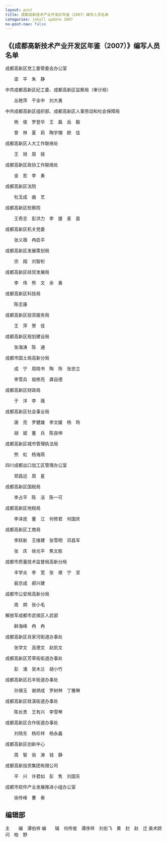 ```yaml
---
layout: post
title: 成都高新技术产业开发区年鉴（2007）编写人员名单
categories: jekyll update 2007
no-post-nav: false
---
```




## 《(成都高新技术产业开发区年鉴（2007）》编写人员名单

成都高新区党工委管委会办公室

　　梁　平　朱　静

中共成都高新区纪工委、成都高新区监察局（审计局）

　　丛艳萍　干全中　刘大勇

中共成都高新区组织部、成都高新区人事劳动和社会保障局

　　杨　俊　罗登华　王　磊　岳　毅

　　曾　林　夏　莉　陶宇翎　欧　佳

成都高新区人大工作联络处

　　王　旭　周　娅

成都高新区政协工作联络处

　　金　宏　李　勇

成都高新区法院

　　杜玉成　曲　艺

成都高新区检察院

　　王奇志　彭洪力　李　援　麦　苗

成都高新区机关党委

　　张义薇　冉启平

成都高新区发展策划局

　　宗　翔　刘智桁

成都高新区经贸发展局

　　李　伟　熊　文　余　勇

成都高新区科技局

　　陈志康

成都高新区投资服务局

　　王　萍　贺　佳

成都高新区规划建设局

　　张海涛　陈　通

成都市国土局高新分局

　　成　宁　周晓书　陶　玲　张忠立

　　李雪兵　祖修亮　龚自德

成都高新区财政局

　　于　洋　李　薇

成都高新区社会事业局

　　唐　亮　罗健雄　李文媛　杨　玲

　　胡　斌　董　兵　陈良坤

成都高新区城市管理执法局

　　熊　虹　杨海燕

四川成都出口加工区管理办公室

　　郑昌远　周　星

成都高新区国税局

　　李占平　陈　洁　陈一可

成都高新区地税局

　　李泽民　董　江　何修君　何国庆

成都高新区工商局

　　李跃新　王维建　张雪明　邓昌军

　　张　庆　徐光平　焦文胜

成都市质量技术监督局高新分局

　　丰学炎　李　宽　张　艰　宁　坚

　　裴京成　郝兴建

成都市公安局高新分局

　　周　炯　张小毛

解放军成都市武侯区人武部

　　鲜海峰　冉　冉

成都高新区肖家河街道办事处

　　张学文　高德文　赵凯文

成都高新区芳草街街道办事处

　　彭　涌　吴木兰　胡小竹

成都高新区石羊街道办事处

　　孙锡玉　谢炳成　罗树林　丁雅琳

成都高新区桂溪街道办事处

　　陈长贵　王有兴　李雪琴

成都高新区合作街道办事处

　　刘晓东　杨珍祥　杨永鑫

成都高新区创新中心

　　周　智　翁　涛　钱　静

成都高新投资集团有限公司

　　平　兴　许君如　彭　隽　刘国东

成都市软件产业发展推进小组办公室

　　徐传峰　曹　泰

## 编辑部

主　　编　谭伯祥
编　　辑　何传俊　谭序祥　刘伯飞　黄　封　赵　迁
美术顾问　柏　野
